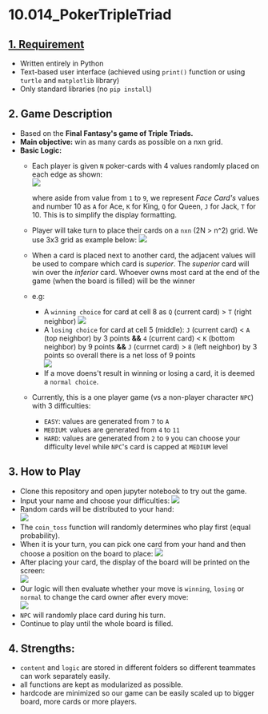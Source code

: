 # 10.014_PokerTripleTriad

## [1. Requirement](https://docs.google.com/document/d/14Yq8YuP0RxB080rZlBmDTTOS-8_ds3UmV0gc3L_Sv4s/edit)
- Written entirely in Python
- Text-based user interface (achieved using `print()` function or using `turtle` and `matplotlib` library)
- Only standard libraries (no `pip install`)

## 2. Game Description
- Based on the **Final Fantasy's game of Triple Triads.**
- **Main objective:** win as many cards as possible on a nxn grid.
- **Basic Logic:** 
    - Each player is given `N` poker-cards with 4 values randomly placed on each edge as shown:<br>
    ![](https://i.imgur.com/UDhXXCx.png)

        where aside from value from `1` to `9`, we represent *Face Card's* values and number 10 as `A` for Ace, `K` for King, `Q` for Queen, `J` for Jack, `T` for 10. This is to simplify the display formatting.
    - Player will take turn to place their cards on a `nxn` (2N > n^2) grid. We use 3x3 grid as example below: 
    ![](https://i.imgur.com/AGvWhgE.png)
    - When a card is placed next to another card, the adjacent values will be used to compare which card is *superior*. The *superior* card will win over the *inferior* card. Whoever owns most card at the end of the game (when the board is filled) will be the winner
    - e.g:
        - A `winning choice` for card at cell 8 as `Q` (current card) > `T` (right neighbor)
        ![](https://i.imgur.com/MVRsG82.png)
        - A `losing choice` for card at cell 5 (middle):
        `J` (current card) < `A` (top neighbor) by 3 points **&&** 
        `4` (current card) < `K` (bottom neighbor) by 9 points **&&**
        `J` (currnet card) > `8` (left neighbor) by 3 points
        so overall there is a net loss of 9 points<br>
        ![](https://i.imgur.com/XwaAhdA.png)
        - If a move doens't result in winning or losing a card, it is deemed a `normal choice`.
    - Currently, this is a one player game (vs a non-player character `NPC`) with 3 difficulties:
        - `EASY`: values are generated from `7` to `A`
        - `MEDIUM`: values are generated from `4` to `11`
        - `HARD`: values are generated from `2` to `9`
        you can choose your difficulty level while `NPC`'s card is capped at `MEDIUM` level
        
## 3. How to Play
- Clone this repository and open jupyter notebook to try out the game.
- Input your name and choose your difficulties:
![](https://i.imgur.com/NTXQl9s.png)
- Random cards will be distributed to your hand:<br>
![](https://i.imgur.com/RY5uJY3.png)
- The `coin_toss` function will randomly determines who play first (equal probability).
- When it is your turn, you can pick one card from your hand and then choose a position on the board to place:
![](https://i.imgur.com/KMFdYbM.png)
- After placing your card, the display of the board will be printed on the screen:<br>
![](https://i.imgur.com/ybMQYzc.png)
- Our logic will then evaluate whether your move is `winning`, `losing` or `normal` to change the card owner after every move:<br>
![](https://i.imgur.com/MsPfSgN.png)
- `NPC` will randomly place card during his turn.
- Continue to play until the whole board is filled. 

## 4. Strengths:
- `content` and `logic` are stored in different folders so different teammates can work separately easily.
- all functions are kept as modularized as possible.
- hardcode are minimized so our game can be easily scaled up to bigger board, more cards or more players.


